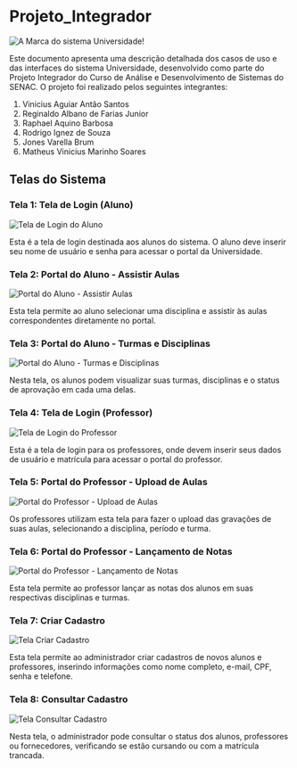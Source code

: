 
# Projeto_Integrador

![A Marca do sistema Universidade!](/assets/images/logo-light.png "brand-Universidade")

Este documento apresenta uma descrição detalhada dos casos de uso e das interfaces do sistema Universidade, desenvolvido como parte do Projeto Integrador do Curso de Análise e Desenvolvimento de Sistemas do SENAC. O projeto foi realizado pelos seguintes integrantes:

1. Vinicius Aguiar Antão Santos
2. Reginaldo Albano de Farias Junior
3. Raphael Aquino Barbosa
4. Rodrigo Ignez de Souza
5. Jones Varella Brum
6. Matheus Vinicius Marinho Soares

## Telas do Sistema

### Tela 1: Tela de Login (Aluno)
![Tela de Login do Aluno](image.png)

Esta é a tela de login destinada aos alunos do sistema. O aluno deve inserir seu nome de usuário e senha para acessar o portal da Universidade.

### Tela 2: Portal do Aluno - Assistir Aulas
![Portal do Aluno - Assistir Aulas](image.png)

Esta tela permite ao aluno selecionar uma disciplina e assistir às aulas correspondentes diretamente no portal.

### Tela 3: Portal do Aluno - Turmas e Disciplinas
![Portal do Aluno - Turmas e Disciplinas](image.png)

Nesta tela, os alunos podem visualizar suas turmas, disciplinas e o status de aprovação em cada uma delas.

### Tela 4: Tela de Login (Professor)
![Tela de Login do Professor](image.png)

Esta é a tela de login para os professores, onde devem inserir seus dados de usuário e matrícula para acessar o portal do professor.

### Tela 5: Portal do Professor - Upload de Aulas
![Portal do Professor - Upload de Aulas](image.png)

Os professores utilizam esta tela para fazer o upload das gravações de suas aulas, selecionando a disciplina, período e turma.

### Tela 6: Portal do Professor - Lançamento de Notas
![Portal do Professor - Lançamento de Notas](image.png)

Esta tela permite ao professor lançar as notas dos alunos em suas respectivas disciplinas e turmas.

### Tela 7: Criar Cadastro
![Tela Criar Cadastro](image.png)

Esta tela permite ao administrador criar cadastros de novos alunos e professores, inserindo informações como nome completo, e-mail, CPF, senha e telefone.

### Tela 8: Consultar Cadastro
![Tela Consultar Cadastro](image.png)

Nesta tela, o administrador pode consultar o status dos alunos, professores ou fornecedores, verificando se estão cursando ou com a matrícula trancada.
